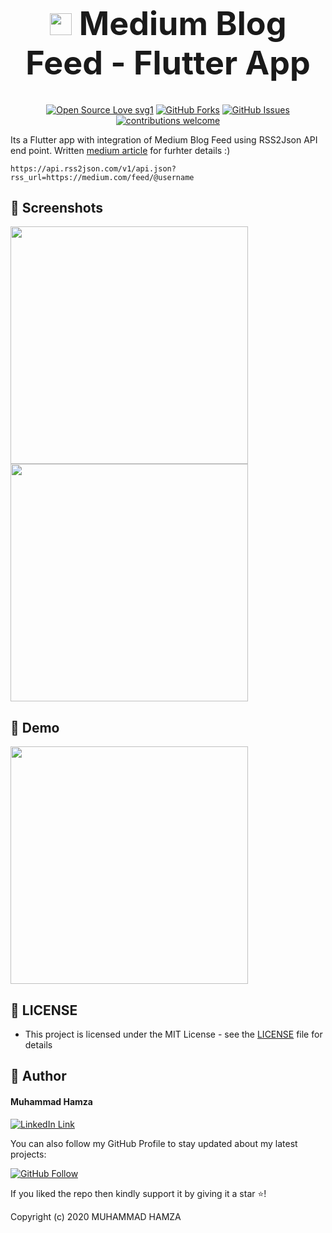 <h1 align="center" style="font-size: 52px;" ><img height=35 src="https://img.icons8.com/ios-filled/250/000000/medium-monogram--v1.png"> Medium Blog Feed - Flutter App</h1>

<div align="center">

[![Open Source Love svg1](https://badges.frapsoft.com/os/v1/open-source.svg?v=103)](#)
[![GitHub Forks](https://img.shields.io/github/forks/saadhaxxan/Car_Game_Python_Pygame.svg?style=social&label=Fork&maxAge=2592000)](https://github.com/m-hamzashakeel/Medium-Blog-Feed-Flutter-App/fork)
[![GitHub Issues](https://img.shields.io/github/issues/saadhaxxan/Car_Game_Python_Pygame.svg?style=flat&label=Issues&maxAge=2592000)](https://github.com/m-hamzashakeel/Medium-Blog-Feed-Flutter-App/issues)
[![contributions welcome](https://img.shields.io/badge/contributions-welcome-brightgreen.svg?style=flat&label=Contributions&colorA=red&colorB=black	)](#)

</div>

Its a Flutter app with integration of Medium Blog Feed using RSS2Json API end point. Written <a href="https://mhamzadev.medium.com/integrate-medium-blog-feed-in-flutter-app-mvc-architecture-3e0b3c90bfa3">medium article</a> for furhter details :)

`https://api.rss2json.com/v1/api.json?rss_url=https://medium.com/feed/@username`

## 📱 Screenshots

<img height="380px" src="https://user-images.githubusercontent.com/43790152/112730406-2faf3080-8f53-11eb-9963-9b15a06ed9a7.jpeg"> <img height="380px" src="https://user-images.githubusercontent.com/43790152/112730408-3178f400-8f53-11eb-9645-55038f6e7d4a.jpeg">

## 👀 Demo

<img height="380px" src="https://user-images.githubusercontent.com/43790152/112730422-4b1a3b80-8f53-11eb-9027-54f2e4d1c15c.gif">

## 🔑 LICENSE
- This project is licensed under the MIT License - see the [LICENSE](LICENSE.md) file for details

## 🧑 Author

#### Muhammad Hamza
[![LinkedIn Link](https://img.shields.io/badge/Connect-Hamza-blue.svg?logo=linkedin&longCache=true&style=social&label=Connect
)](https://www.linkedin.com/in/mhamzadev)

You can also follow my GitHub Profile to stay updated about my latest projects:

[![GitHub Follow](https://img.shields.io/badge/Connect-Hamza-blue.svg?logo=Github&longCache=true&style=social&label=Follow)](https://github.com/m-hamzashakeel)

If you liked the repo then kindly support it by giving it a star ⭐!

Copyright (c) 2020 MUHAMMAD HAMZA